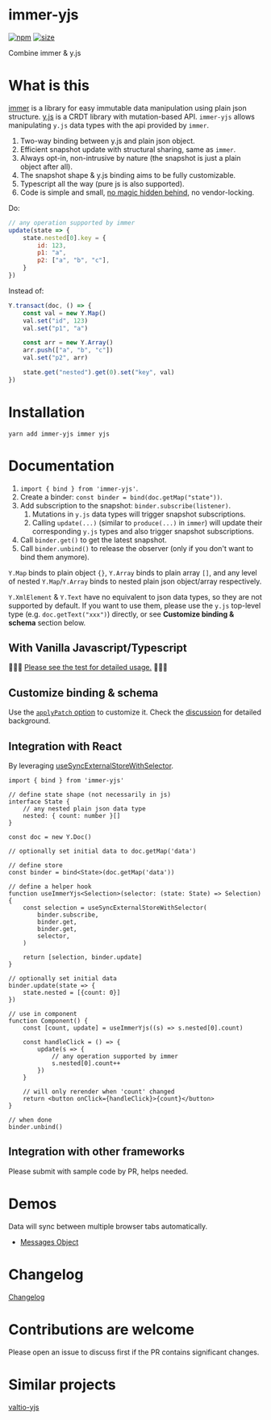 # immer-yjs

[![npm](https://img.shields.io/npm/v/immer-yjs.svg)](https://www.npmjs.com/package/immer-yjs)
[![size](https://img.shields.io/bundlephobia/minzip/immer-yjs)](https://bundlephobia.com/result?p=immer-yjs)

Combine immer & y.js


# What is this
[immer](https://github.com/immerjs/immer) is a library for easy immutable data manipulation using plain json structure. [y.js](https://github.com/yjs/yjs) is a CRDT library with mutation-based API. `immer-yjs` allows manipulating `y.js` data types with the api provided by `immer`.

1. Two-way binding between y.js and plain json object.
2. Efficient snapshot update with structural sharing, same as `immer`.
3. Always opt-in, non-intrusive by nature (the snapshot is just a plain object after all).
4. The snapshot shape & y.js binding aims to be fully customizable.
5. Typescript all the way (pure js is also supported).
6. Code is simple and small, [no magic hidden behind](https://github.com/sep2/immer-yjs/blob/main/packages/immer-yjs/src/immer-yjs.ts), no vendor-locking.

Do:
```js
// any operation supported by immer
update(state => {
    state.nested[0].key = {
        id: 123,
        p1: "a",
        p2: ["a", "b", "c"],
    }
})
```

Instead of:
```js
Y.transact(doc, () => {
    const val = new Y.Map()
    val.set("id", 123)
    val.set("p1", "a")

    const arr = new Y.Array()
    arr.push(["a", "b", "c"])
    val.set("p2", arr)

    state.get("nested").get(0).set("key", val)
})
```


# Installation
`yarn add immer-yjs immer yjs`


# Documentation
1. `import { bind } from 'immer-yjs'`.
2. Create a binder: `const binder = bind(doc.getMap("state"))`.
3. Add subscription to the snapshot: `binder.subscribe(listener)`.
   1. Mutations in `y.js` data types will trigger snapshot subscriptions.
   2. Calling `update(...)` (similar to `produce(...)` in `immer`) will update their corresponding `y.js` types and also trigger snapshot subscriptions.
4. Call `binder.get()` to get the latest snapshot.
5. Call `binder.unbind()` to release the observer (only if you don't want to bind them anymore).

`Y.Map` binds to plain object `{}`, `Y.Array` binds to plain array `[]`, and any level of nested `Y.Map`/`Y.Array` binds to nested plain json object/array respectively.

`Y.XmlElement` & `Y.Text` have no equivalent to json data types, so they are not supported by default. If you want to use them, please use the `y.js` top-level type (e.g. `doc.getText("xxx")`) directly, or see **Customize binding & schema** section below.

## With Vanilla Javascript/Typescript
🚀🚀🚀 [Please see the test for detailed usage.](https://github.com/sep2/immer-yjs/blob/main/packages/immer-yjs/src/immer-yjs.test.ts) 🚀🚀🚀

## Customize binding & schema
Use the [`applyPatch` option](https://github.com/sep2/immer-yjs/blob/6b50fdfa85c9ca8ac850075bda7ef456337c7d55/packages/immer-yjs/src/immer-yjs.test.ts#L136) to customize it. Check the [discussion](https://github.com/sep2/immer-yjs/issues/1) for detailed background.

## Integration with React
By leveraging [useSyncExternalStoreWithSelector](https://github.com/reactwg/react-18/discussions/86).

```tsx
import { bind } from 'immer-yjs'

// define state shape (not necessarily in js)
interface State {
    // any nested plain json data type
    nested: { count: number }[]
}

const doc = new Y.Doc()

// optionally set initial data to doc.getMap('data')

// define store
const binder = bind<State>(doc.getMap('data'))

// define a helper hook
function useImmerYjs<Selection>(selector: (state: State) => Selection) {
    const selection = useSyncExternalStoreWithSelector(
        binder.subscribe,
        binder.get,
        binder.get,
        selector,
    )

    return [selection, binder.update]
}

// optionally set initial data
binder.update(state => {
    state.nested = [{count: 0}]
})

// use in component
function Component() {
    const [count, update] = useImmerYjs((s) => s.nested[0].count)

    const handleClick = () => {
        update(s => {
            // any operation supported by immer
            s.nested[0].count++
        })
    }

    // will only rerender when 'count' changed
    return <button onClick={handleClick}>{count}</button>
}

// when done
binder.unbind()
```

## Integration with other frameworks
Please submit with sample code by PR, helps needed.


# Demos
Data will sync between multiple browser tabs automatically.
* [Messages Object](https://codesandbox.io/s/immer-yjs-demo-6e0znb)


# Changelog
[Changelog](https://github.com/sep2/immer-yjs/blob/main/packages/immer-yjs/CHANGELOG.md)


# Contributions are welcome
Please open an issue to discuss first if the PR contains significant changes.


# Similar projects
[valtio-yjs](https://github.com/dai-shi/valtio-yjs)
